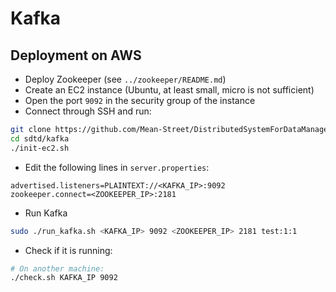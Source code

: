 # Kafka

## Deployment on AWS

* Deploy Zookeeper (see `../zookeeper/README.md`)
* Create an EC2 instance (Ubuntu, at least small, micro is not sufficient)
* Open the port `9092` in the security group of the instance
* Connect through SSH and run:

```bash
git clone https://github.com/Mean-Street/DistributedSystemForDataManagement sdtd
cd sdtd/kafka
./init-ec2.sh
```

* Edit the following lines in `server.properties`:

```
advertised.listeners=PLAINTEXT://<KAFKA_IP>:9092
zookeeper.connect=<ZOOKEEPER_IP>:2181
```

* Run Kafka

```bash
sudo ./run_kafka.sh <KAFKA_IP> 9092 <ZOOKEEPER_IP> 2181 test:1:1
```

* Check if it is running:

```bash
# On another machine:
./check.sh KAFKA_IP 9092
```
